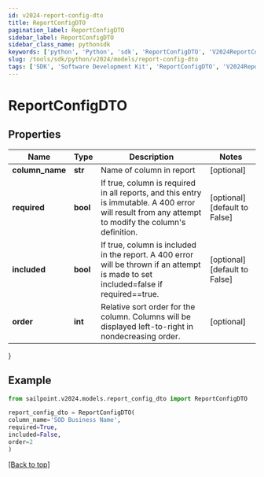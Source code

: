 ```yaml
---
id: v2024-report-config-dto
title: ReportConfigDTO
pagination_label: ReportConfigDTO
sidebar_label: ReportConfigDTO
sidebar_class_name: pythonsdk
keywords: ['python', 'Python', 'sdk', 'ReportConfigDTO', 'V2024ReportConfigDTO'] 
slug: /tools/sdk/python/v2024/models/report-config-dto
tags: ['SDK', 'Software Development Kit', 'ReportConfigDTO', 'V2024ReportConfigDTO']
---
```


# ReportConfigDTO


## Properties

Name | Type | Description | Notes
------------ | ------------- | ------------- | -------------
**column_name** | **str** | Name of column in report | [optional] 
**required** | **bool** | If true, column is required in all reports, and this entry is immutable. A 400 error will result from any attempt to modify the column's definition. | [optional] [default to False]
**included** | **bool** | If true, column is included in the report. A 400 error will be thrown if an attempt is made to set included=false if required==true. | [optional] [default to False]
**order** | **int** | Relative sort order for the column. Columns will be displayed left-to-right in nondecreasing order. | [optional] 
}

## Example

```python
from sailpoint.v2024.models.report_config_dto import ReportConfigDTO

report_config_dto = ReportConfigDTO(
column_name='SOD Business Name',
required=True,
included=False,
order=2
)

```
[[Back to top]](#) 

